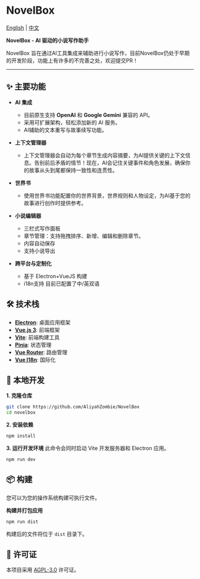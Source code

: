 # NovelBox

[English](./README.md) | [中文](./README.zh-CN.md)


**NovelBox - AI 驱动的小说写作助手**

NovelBox 旨在通过AI工具集成来辅助进行小说写作，目前NovelBox仍处于早期的开发阶段，功能上有许多的不完善之处，欢迎提交PR！

---

## ✨ 主要功能

*   **AI 集成**
    *   目前原生支持 **OpenAI** 和 **Google Gemini** 兼容的 API。
    *   采用可扩展架构，轻松添加新的 AI 服务。
    *   AI辅助的文本重写与故事续写功能。

*   **上下文管理器**
    *   上下文管理器会自动为每个章节生成内容摘要，为AI提供关键的上下文信息。告别前后矛盾的情节！现在，AI会记住关键事件和角色发展，确保你的故事从头到尾都保持一致性和连贯性。

*   **世界书**
    *   使用世界书功能配置你的世界背景，世界规则和人物设定，为AI基于您的故事进行创作时提供参考。

*   **小说编辑器**
    *   三栏式写作面板
    *   章节管理：支持拖拽排序、新增、编辑和删除章节。
    *   内容自动保存
    *   支持小说导出

*   **跨平台与定制化**
    *   基于 Electron+VueJS 构建
    *   i18n支持 目前已配置了中/英双语

## 🛠️ 技术栈

*   **[Electron](https://www.electronjs.org/)**: 桌面应用框架
*   **[Vue.js 3](https://vuejs.org/)**: 前端框架
*   **[Vite](https://vitejs.dev/)**: 前端构建工具
*   **[Pinia](https://pinia.vuejs.org/)**: 状态管理
*   **[Vue Router](https://router.vuejs.org/)**: 路由管理
*   **[Vue I18n](https://vue-i18n.intlify.dev/)**: 国际化

## 🚀 本地开发

**1. 克隆仓库**
```bash
git clone https://github.com/AliyahZombie/NovelBox
cd novelbox
```

**2. 安装依赖**
```bash
npm install
```

**3. 运行开发环境**
此命令会同时启动 Vite 开发服务器和 Electron 应用。
```bash
npm run dev
```

## 📦 构建

您可以为您的操作系统构建可执行文件。

**构建并打包应用**
```bash
npm run dist
```

构建后的文件将位于 `dist` 目录下。

## 📄 许可证

本项目采用 [AGPL-3.0](LICENSE) 许可证。